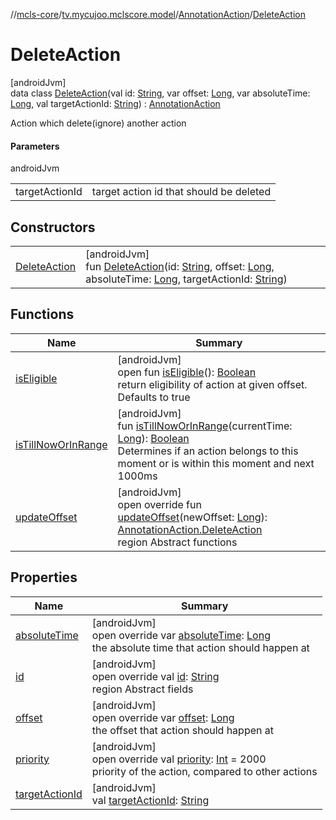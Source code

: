 //[mcls-core](../../../../index.md)/[tv.mycujoo.mclscore.model](../../index.md)/[AnnotationAction](../index.md)/[DeleteAction](index.md)

# DeleteAction

[androidJvm]\
data class [DeleteAction](index.md)(val id: [String](https://kotlinlang.org/api/latest/jvm/stdlib/kotlin/-string/index.html), var offset: [Long](https://kotlinlang.org/api/latest/jvm/stdlib/kotlin/-long/index.html), var absoluteTime: [Long](https://kotlinlang.org/api/latest/jvm/stdlib/kotlin/-long/index.html), val targetActionId: [String](https://kotlinlang.org/api/latest/jvm/stdlib/kotlin/-string/index.html)) : [AnnotationAction](../index.md)

Action which delete(ignore) another action

#### Parameters

androidJvm

| | |
|---|---|
| targetActionId | target action id that should be deleted |

## Constructors

| | |
|---|---|
| [DeleteAction](-delete-action.md) | [androidJvm]<br>fun [DeleteAction](-delete-action.md)(id: [String](https://kotlinlang.org/api/latest/jvm/stdlib/kotlin/-string/index.html), offset: [Long](https://kotlinlang.org/api/latest/jvm/stdlib/kotlin/-long/index.html), absoluteTime: [Long](https://kotlinlang.org/api/latest/jvm/stdlib/kotlin/-long/index.html), targetActionId: [String](https://kotlinlang.org/api/latest/jvm/stdlib/kotlin/-string/index.html)) |

## Functions

| Name | Summary |
|---|---|
| [isEligible](../is-eligible.md) | [androidJvm]<br>open fun [isEligible](../is-eligible.md)(): [Boolean](https://kotlinlang.org/api/latest/jvm/stdlib/kotlin/-boolean/index.html)<br>return eligibility of action at given offset. Defaults to true |
| [isTillNowOrInRange](../is-till-now-or-in-range.md) | [androidJvm]<br>fun [isTillNowOrInRange](../is-till-now-or-in-range.md)(currentTime: [Long](https://kotlinlang.org/api/latest/jvm/stdlib/kotlin/-long/index.html)): [Boolean](https://kotlinlang.org/api/latest/jvm/stdlib/kotlin/-boolean/index.html)<br>Determines if an action belongs to this moment or is within this moment and next 1000ms |
| [updateOffset](update-offset.md) | [androidJvm]<br>open override fun [updateOffset](update-offset.md)(newOffset: [Long](https://kotlinlang.org/api/latest/jvm/stdlib/kotlin/-long/index.html)): [AnnotationAction.DeleteAction](index.md)<br>region Abstract functions |

## Properties

| Name | Summary |
|---|---|
| [absoluteTime](absolute-time.md) | [androidJvm]<br>open override var [absoluteTime](absolute-time.md): [Long](https://kotlinlang.org/api/latest/jvm/stdlib/kotlin/-long/index.html)<br>the absolute time that action should happen at |
| [id](id.md) | [androidJvm]<br>open override val [id](id.md): [String](https://kotlinlang.org/api/latest/jvm/stdlib/kotlin/-string/index.html)<br>region Abstract fields |
| [offset](offset.md) | [androidJvm]<br>open override var [offset](offset.md): [Long](https://kotlinlang.org/api/latest/jvm/stdlib/kotlin/-long/index.html)<br>the offset that action should happen at |
| [priority](priority.md) | [androidJvm]<br>open override val [priority](priority.md): [Int](https://kotlinlang.org/api/latest/jvm/stdlib/kotlin/-int/index.html) = 2000<br>priority of the action, compared to other actions |
| [targetActionId](target-action-id.md) | [androidJvm]<br>val [targetActionId](target-action-id.md): [String](https://kotlinlang.org/api/latest/jvm/stdlib/kotlin/-string/index.html) |
